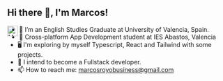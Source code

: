 <h2> Hi there 👋, I'm Marcos! </h3>

<a href="https://www.linkedin.com/in/marcos-royo-9887502b0">
  <img align="left" alt="Marcos's LinkedIn" width="24px" src="https://cdn.jsdelivr.net/npm/simple-icons@v3/icons/linkedin.svg" />
</a>
<!--
<a href="https://www.instagram.com/jaskirat.mokha/">
  <img align="left" alt="Jaskirat's Instagram" width="24px" src="https://cdn.jsdelivr.net/npm/simple-icons@v3/icons/instagram.svg" />
</a>
<a href="https://www.facebook.com/profile.php?id=100009175092863">
  <img align="left" alt="Jaskirat's Facebook" width="24px" src="https://cdn.jsdelivr.net/npm/simple-icons@v3/icons/facebook.svg" />
</a>
<a href="https://twitter.com/jas_script">
  <img align="left" alt="Jaskirat's Twitter" width="24px" src="https://cdn.jsdelivr.net/npm/simple-icons@3.13.0/icons/twitter.svg" />
</a>
-->

- 📖 I’m an English Studies Graduate at University of Valencia, Spain.
- 🌱 Cross-platform App Development student at IES Abastos, Valencia 
- 🖥️ I'm exploring by myself Typescript, React and Tailwind with some projects.
- 🤔 I intend to become a Fullstack developer.
- 📫 How to reach me: marcosroyobusiness@gmail.com
